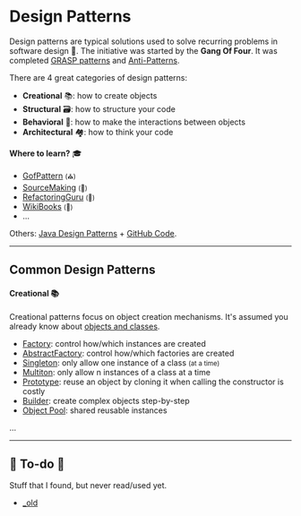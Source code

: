 # Design Patterns

<div class="row row-cols-md-2"><div>

Design patterns are typical solutions used to solve recurring problems in software design 🌺. The initiative was started by the **Gang Of Four**. It was completed [GRASP patterns](https://en.wikipedia.org/wiki/GRASP_(object-oriented_design)) and [Anti-Patterns](https://en.wikipedia.org/wiki/Anti-pattern).

There are 4 great categories of design patterns:

* **Creational** 📚: how to create objects
* **Structural** 🗃️: how to structure your code
* **Behavioral** 📮: how to make the interactions between objects
* **Architectural** 🏘️: how to think your code
</div><div>

**Where to learn?** 🎓

* [GofPattern](https://www.gofpattern.com/index.php) <small>(⛪)</small>
* [SourceMaking](https://sourcemaking.com/design_patterns) <small>(🐲)</small>
* [RefactoringGuru](https://refactoring.guru/design-patterns) <small>(👻)</small>
* [WikiBooks](https://en.wikibooks.org/wiki/Introduction_to_Software_Engineering/Architecture/Design_Patterns) <small>(👻)</small>
* ...

Others: [Java Design Patterns](https://java-design-patterns.com/) + [GitHub Code](https://github.com/iluwatar/java-design-patterns).
</div></div>

<hr class="sep-both">

## Common Design Patterns

<div class="row row-cols-md-2"><div>

#### Creational 📚

Creational patterns focus on object creation mechanisms. It's assumed you already know about [objects and classes](/programming-languages/_paradigm/oo.md#classes-and-objects).

* [Factory](creational/factory.md): control how/which instances are created
* [AbstractFactory](creational/abstract.md): control how/which factories are created
* [Singleton](creational/singleton.md): only allow one instance of a class <small>(at a time)</small>
* [Multiton](creational/multiton.md): only allow n instances of a class at a time
* [Prototype](creational/prototype.md): reuse an object by cloning it when calling the constructor is costly
* [Builder](creational/builder.md): create complex objects step-by-step
* [Object Pool](creational/pool.md): shared reusable instances
</div><div>

...
</div></div>


<hr class="sep-both">

## 👻 To-do 👻

Stuff that I found, but never read/used yet.

<div class="row row-cols-md-2"><div>

* [_old](_old/index.md)
</div><div>


</div></div>